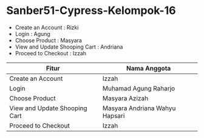 # Sanber51-Cypress-Kelompok-16
- Create an Account : Rizki
- Login : Agung
- Choose Product : Masyara
- View and Update Shooping Cart : Andriana
- Proceed to Checkout : Izzah
 <table>
    <thead>
      <tr>
        <th>Fitur</th>
        <th>Nama Anggota</th>
      </tr>
    </thead>
    <tbody>
        <tr>
            <td>Create an Account</td>
            <td>Izzah</td>
        </tr>
        <tr>
            <td>Login</td>
            <td>Muhamad Agung Raharjo</td>
        </tr>
        <tr>
            <td>Choose Product</td>
            <td>Masyara Azizah</td>
        </tr>
        <tr>
            <td>View and Update Shooping Cart</td>
            <td>Masyara Andriana Wahyu Hapsari</td>
        </tr>  
        <tr>
            <td>Proceed to Checkout</td>
            <td>Izzah</td>
        </tr>
    </tbody>
  </table>
